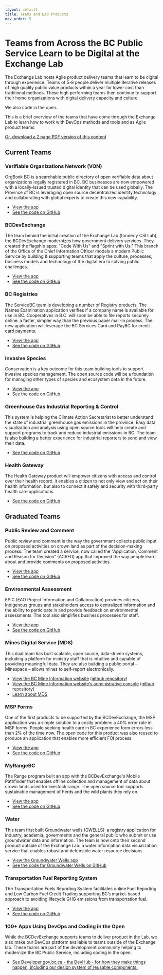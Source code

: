 ```yaml
---
layout: default
title: Teams and Lab Products
nav_order: 9
---
```


# Teams from Across the BC Public Service Learn to be Digital at the Exchange Lab

The Exchange Lab hosts Agile product delivery teams that learn to be digital through experience. Teams of
5-9 people deliver multiple iterative releases of high quality public value products within a year for lower cost
than traditional methods. These high performing teams then continue to support their home organizations
with digital delivery capacity and culture.

We also code in the open.

This is a brief overview of the teams that have come through the Exchange Lab to learn how to work with DevOps methods and tools and as Agile product teams.

<a href="/ExchangeLabOps/Resident-Teams/2019-10-09_2pager_About-Exchange-Lab-teams.pdf" download>Or, download a 2 page PDF version of this content</a>

## Current Teams

### Verifiable Organizations Network (VON)
OrgBook BC is a searchable public directory of open verifiable data about organizations legally
registered in BC. BC businesses are now empowered with a locally-issued trusted digital identity
that can be used globally. The Province of BC is leveraging open source decentralized identity
technology and collaborating with global experts to create this new capability.
* [View the app](https://orgbook.gov.bc.ca/en/home)
* [See the code on GitHub](https://github.com/bcgov/von)

### BCDevExchange
The team behind the initial creation of the Exchange Lab (formerly CSI Lab), the BCDevExchange
modernizes how government delivers services. They created the flagship apps: "Code With Us" and "Sprint with Us."
This branch of the Office of the Chief Information Officer models a modern Public Service by building & supporting teams that apply the culture, processes, business models and technology of the digital era to solving public challenges.
* [View the app](https://bcdevexchange.org/)
* [See the code on GitHub](https://github.com/BCDevExchange/devex)

### BC Registries
The ServiceBC team is developing a number of Registry products. The Names Examination
application verifies if a company name is available for use in BC. Cooperatives in B.C. will soon be
able to file reports securely online: a faster, simpler way than the previous paper mail-in process.
The new application will leverage the BC Services Card and PayBC for credit card payments.
* [View the app]()
* [See the code on GitHub](https://github.com/bcgov/entity)

### Invasive Species
Conservation is a key outcome for this team building tools to support invasive species
management. The open source code will be a foundation for managing other types of species
and ecosystem data in the future.
* [View the app]()
* [See the code on GitHub](https://github.com/bcgov/lucy-web)

### Greenhouse Gas Industrial Reporting & Control
This system is helping the Climate Action Secretariat to better understand the state of industrial
greenhouse gas emissions in the province. Easy data visualization and analysis using open source
tools will help create and support programs to track and reduce industrial emissions in BC. The
team is also building a better experience for industrial reporters to send and view their data.
* [See the code on GitHub](https://github.com/bcgov/cas-ggircs)

### Health Gateway
The Health Gateway product will empower citizens with access and control over their health
record. It enables a citizen to not only view and act on their health information, but also to
connect it safely and security with third-party health care applications.
* [See the code on GitHub](https://github.com/bcgov/healthgateway)

## Graduated Teams

### Public Review and Comment
Public review and comment is the way the government collects public input on proposed
activities on crown land as part of the decision-making process. The team created a service, now
called the "Application, Comment and Reason for Decision" (ACRFD) app that improved the way
people learn about and provide comments on proposed activities.
* [View the app](https://comment.nrs.gov.bc.ca/applications#splash)
* [See the code on GitHub](https://github.com/bcgov/nrts-prc-public)

### Environmental Assessment
EPIC (EAO Project Information and Collaboration) provides citizens, Indigenous groups and
stakeholders access to centralized information and the ability to participate in and provide
feedback on environmental assessments. The tool also simplifies business processes for staff.
* [View the app](https://projects.eao.gov.bc.ca/)
* [See the code on GitHub](https://github.com/bcgov/eagle-public)

### Mines Digital Service (MDS)
This dual team has built scalable, open source, data-driven systems, including a platform for
ministry staff that is intuitive and capable of providing meaningful data. They are also building
a public portal – Minespace – allows mines to self-report electronically.
* [View the BC Mine Information website](http://mines.nrs.gov.bc.ca/) ([github repository](https://github.com/bcgov/mem-mmti-public))
* [View the BC Mine Information website's administrative console](https://mines.empr.gov.bc.ca/) ([github repository](https://github.com/bcgov/mem-admin))
* [Learn about MDS](https://github.com/bcgov/mds)

### MSP Forms
One of the first products to be supported by the BCDevExchange, the MSP application was a
simple solution to a costly problem: a 40% error rate in MSP forms. People seeking health care in
BC experience form errors less than 2% of the time now. The open code for this product was also
reused to produce an application that enables more efficient FOI process.
* [View the app](https://my.gov.bc.ca/msp/application)
* [See the code on GitHub](https://github.com/bcgov/MyGovBC-MSP)

### MyRangeBC
The Range program built an app with the BCDevExchange's Mobile Pathfinder that enables
offline collection and management of data about crown lands used for livestock range. The open
source tool supports sustainable management of herds and the wild plants they rely on.
* [View the app](https://myrangebc.gov.bc.ca/)
* [See the code on GitHub](https://github.com/bcgov/range-web)

### Water
This team first built Groundwater wells (GWELLS): a registry application for industry, academia,
governments and the general public who submit or use groundwater data and information. The
team is now onto their second product outside of the Exchange Lab: a water information data
visualization service that enables robust and defensible water resource decisions.
* [View the Groundwater Wells app](https://apps.nrs.gov.bc.ca/gwells/)
* [See the code for Groundwater Wells on GitHub](https://github.com/bcgov/gwells)

### Transportation Fuel Reporting System
The Transportation Fuels Reporting System facilitates online Fuel Reporting and Low Carbon
Fuel Credit Trading supporting BC’s market-based approach to avoiding lifecycle GHG
emissions from transportation fuel.
* [View the app](https://www2.gov.bc.ca/gov/content/industry/electricity-alternative-energy/transportation-energies/renewable-low-carbon-fuels/transportation-fuels-reporting-system)
* [See the code on GitHub](https://github.com/bcgov/tfrs)

### 100+ Apps Using DevOps and Coding in the Open
While the BCDevExchange supports teams to deliver product in the Lab, we also make our DevOps platform available to teams outside of the Exchange lab. These teams are part of the development community helping to modernize the BC Public Service, including coding in the open. 
* [See Developer.gov.bc.ca - the DevHub - for how they make things happen, including our design system of reusable components.](https://developer.gov.bc.ca/)
